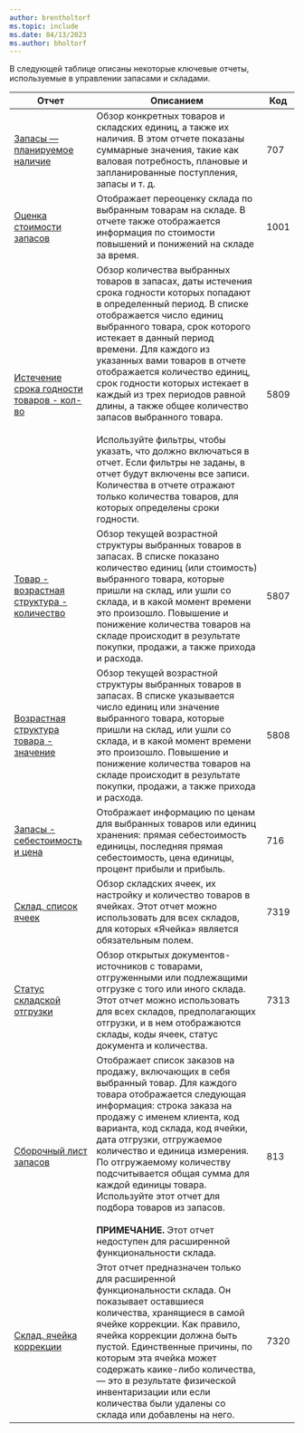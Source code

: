```yaml
---
author: brentholtorf
ms.topic: include
ms.date: 04/13/2023
ms.author: bholtorf
---
```


В следующей таблице описаны некоторые ключевые отчеты, используемые в управлении запасами и складами.

| Отчет | Описанием | Код | 
|---------|---------|---------|
|[Запасы — планируемое наличие](https://businesscentral.dynamics.com?report=707)|Обзор конкретных товаров и складских единиц, а также их наличия. В этом отчете показаны суммарные значения, такие как валовая потребность, плановые и запланированные поступления, запасы и т. д. |707|
|[Оценка стоимости запасов](https://businesscentral.dynamics.com?report=1001)|Отображает переоценку склада по выбранным товарам на складе. В отчете также отображается информация по стоимости повышений и понижений на складе за время.|1001|
|[Истечение срока годности товаров - кол-во](https://businesscentral.dynamics.com?report=5809)|Обзор количества выбранных товаров в запасах, даты истечения срока годности которых попадают в определенный период. В списке отображается число единиц выбранного товара, срок которого истекает в данный период времени. Для каждого из указанных вами товаров в отчете отображается количество единиц, срок годности которых истекает в каждый из трех периодов равной длины, а также общее количество запасов выбранного товара.<br><br>Используйте фильтры, чтобы указать, что должно включаться в отчет. Если фильтры не заданы, в отчет будут включены все записи. Количества в отчете отражают только количества товаров, для которых определены сроки годности.|5809|
|[Товар - возрастная структура - количество](https://businesscentral.dynamics.com?report=5807)|Обзор текущей возрастной структуры выбранных товаров в запасах. В списке показано количество единиц (или стоимость) выбранного товара, которые пришли на склад, или ушли со склада, и в какой момент времени это произошло. Повышение и понижение количества товаров на складе происходит в результате покупки, продажи, а также прихода и расхода.|5807|
|[Возрастная структура товара - значение](https://businesscentral.dynamics.com?report=5808)|Обзор текущей возрастной структуры выбранных товаров в запасах. В списке указывается число единиц или значение выбранного товара, которые пришли на склад, или ушли со склада, и в какой момент времени это произошло. Повышение и понижение количества товаров на складе происходит в результате покупки, продажи, а также прихода и расхода.|5808|
|[Запасы - себестоимость и цена](https://businesscentral.dynamics.com?report=716)|Отображает информацию по ценам для выбранных товаров или единиц хранения: прямая себестоимость единицы, последняя прямая себестоимость, цена единицы, процент прибыли и прибыль. |716|
|[Склад. список ячеек](https://businesscentral.dynamics.com?report=7319)|Обзор складских ячеек, их настройку и количество товаров в ячейках. Этот отчет можно использовать для всех складов, для которых «Ячейка» является обязательным полем. |7319|
|[Статус складской отгрузки](https://businesscentral.dynamics.com?report=7313)|Обзор открытых документов-источников с товарами, отгруженными или подлежащими отгрузке с того или иного склада. Этот отчет можно использовать для всех складов, предполагающих отгрузки, и в нем отображаются склады, коды ячеек, статус документа и количества.|7313|
|[Сборочный лист запасов](https://businesscentral.dynamics.com?report=813)|Отображает список заказов на продажу, включающих в себя выбранный товар. Для каждого товара отображается следующая информация: строка заказа на продажу с именем клиента, код варианта, код склада, код ячейки, дата отгрузки, отгружаемое количество и единица измерения. По отгружаемому количеству подсчитывается общая сумма для каждой единицы товара. Используйте этот отчет для подбора товаров из запасов.<br><br>**ПРИМЕЧАНИЕ.** Этот отчет недоступен для расширенной функциональности склада.|813|
|[Склад. ячейка коррекции](https://businesscentral.dynamics.com?report=7320)|Этот отчет предназначен только для расширенной функциональности склада. Он показывает оставшиеся количества, хранящиеся в самой ячейке коррекции. Как правило, ячейка коррекции должна быть пустой. Единственные причины, по которым эта ячейка может содержать каике-либо количества, — это в результате физической инвентаризации или если количества были удалены со склада или добавлены на него.|7320|
